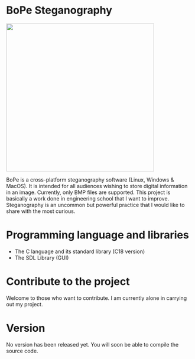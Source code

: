 # BoPe Steganography

<img src="https://user-images.githubusercontent.com/33329690/60057987-e62f1300-96e6-11e9-8d6d-7f6ca46c66a0.png" width="400">

BoPe is a cross-platform steganography software (Linux, Windows & MacOS). It is intended for all audiences wishing to store digital information in an image. Currently, only BMP files are supported.
This project is basically a work done in engineering school that I want to improve. Steganography is an uncommon but powerful practice that I would like to share with the most curious.

# Programming language and libraries
- The C language and its standard library (C18 version)
- The SDL Library (GUI)

# Contribute to the project
Welcome to those who want to contribute. I am currently alone in carrying out my project.

# Version
No version has been released yet. You will soon be able to compile the source code.
